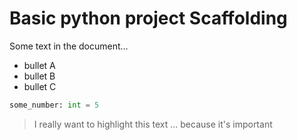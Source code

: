 # Basic python project Scaffolding

Some text in the document...

- bullet A
- bullet B
- bullet C

```python
some_number: int = 5
```

> I really want to highlight this text 
> ... because it's important